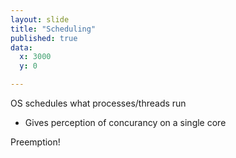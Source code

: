 ```yaml
---
layout: slide
title: "Scheduling"
published: true
data:
  x: 3000
  y: 0

---
```


OS schedules what processes/threads run
- Gives perception of concurancy on a single core

Preemption!

